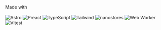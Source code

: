 Made with
<br/>
<br/>
![Astro](https://img.shields.io/badge/astro-%232C2052.svg?style=for-the-badge&logo=astro&logoColor=white)
![Preact](https://shields.io/badge/Preact-black?logo=react&style=for-the-badge)
![TypeScript](https://img.shields.io/badge/typescript-%23007ACC.svg?style=for-the-badge&logo=typescript&logoColor=white)
![Tailwind](https://img.shields.io/badge/Tailwind-38B2AC?style=for-the-badge&logo=tailwind-css&logoColor=white)
![nanostores](https://img.shields.io/badge/nanostores-CB3837?style=for-the-badge&logo=npm&logoColor=white)
![Web Worker](https://img.shields.io/badge/Web_Worker-gray?style=for-the-badge)
![Vitest](https://img.shields.io/badge/vitest-6E9F18?style=for-the-badge&logo=vitest&logoColor=white)
